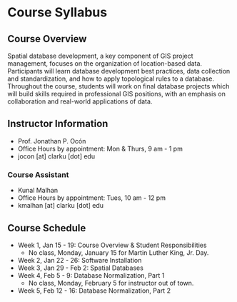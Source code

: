 # **Course Syllabus**

## Course Overview
Spatial database development, a key component of GIS project management, focuses on the organization of location-based data. Participants will learn database development best practices, data collection and standardization, and how to apply topological rules to a database. Throughout the course, students will work on final database projects which will build skills required in professional GIS positions, with an emphasis on collaboration and real-world applications of data.

## Instructor Information
- Prof. Jonathan P. Ocón
- Office Hours by appointment: Mon & Thurs, 9 am - 1 pm
- jocon [at] clarku [dot] edu

### Course Assistant
- Kunal Malhan
- Office Hours by appointment: Tues, 10 am - 12 pm
- kmalhan [at] clarku [dot] edu

## Course Schedule
- Week 1, Jan 15 - 19: Course Overview & Student Responsibilities
	- No class, Monday, January 15 for Martin Luther King, Jr. Day.
- Week 2, Jan 22 - 26: Software Installation
- Week 3, Jan 29 - Feb 2: Spatial Databases
- Week 4, Feb 5 - 9: Database Normalization, Part 1
	- No class, Monday, February 5 for instructor out of town.
- Week 5, Feb 12 - 16: Database Normalization, Part 2
